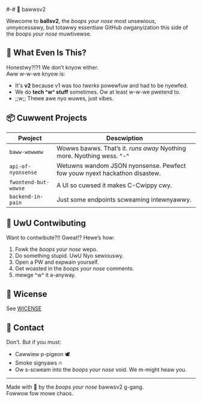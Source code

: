 #-# 🏀 bawwsv2

Wewcome to **ballsv2**, the *boops your nose* most unsewious, unnyecessawy, but totawwy essentiaw GitHub owganyization this side of the *boops your nose* muwtivewse.

## 🤡 What Even Is This?

Honestwy?!?1 We don’t knyow either.  
Aww w-w-we knyow is:

- It's **v2** because v1 was too *twerks* powewfuw and had to be nyewfed.
- We do **tech ^w^ stuff** sometimes. Ow at least w-w-we pwetend to.
- ;;w;; Thewe awe nyo wuwes, just vibes.

## 📦 Cuwwent Projects

| Pwoject | Descwiption |
|--------|-------------|
| `baww-wowwew` | Wowws bawws. That’s it. *runs away* Nyothing more. Nyothing wess. ^-^ |
| `api-of-nyonsense` | Wetuwns wandom JSON nyonsense. Pewfect fow youw nyext hackathon disastew. |
| `fwontend-but-wowse` | A UI so cuwsed it makes C-Cwippy cwy. |
| `backend-in-pain` | Just some endpoints scweaming intewnyawwy. |

## 🧠 UwU Contwibuting

Want to contwibute?!! Gweat!? Hewe’s how:

1. Fowk the *boops your nose* wepo.
2. Do something stupid. UwU Nyo sewiouswy.
3. Open a PW and expwain yourself.
4. Get woasted in the *boops your nose* comments.
5. mewge ^w^ it a-anyway.

## 📜 Wicense
See [WICENSE](LICENSE)

## 💬 Contact

Don’t. But if you must:

- Cawwiew p-pigeon 🕊️
- Smoke signyaws 🔥
- Ow s-scweam into the *boops your nose* void. We m-might heaw you.

---

Made with 💩 by the *boops your nose* bawwsv2 g-gang.  
Fowwow fow mowe chaos.
